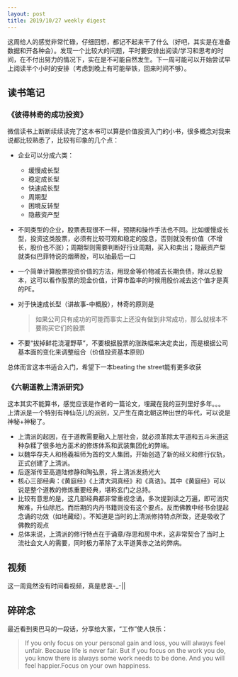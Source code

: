 ```yaml
---
layout: post
title: 2019/10/27 weekly digest
---
```

这周给人的感觉非常忙碌，仔细回想，都记不起来干了什么（好吧，其实是在准备数据和开各种会）。发现一个比较大的问题，平时要安排出阅读/学习和思考的时间，在不付出努力的情况下，实在是不可能自然发生。下一周可能可以开始尝试早上阅读半个小时的安排（考虑到晚上有可能举铁，回来时间不够）。

## 读书笔记
### 《彼得林奇的成功投资》

微信读书上断断续续读完了这本书可以算是价值投资入门的小书，很多概念对我来说都比较熟悉了，比较有印象的几个点：

* 企业可以分成六类：
	* 缓慢成长型
	* 稳定成长型
	* 快速成长型
	* 周期型
	* 困境反转型
	* 隐蔽资产型
* 不同类型的企业，股票表现很不一样，预期和操作手法也不同。比如缓慢成长型，投资这类股票，必须有比较可观和稳定的股息，否则就没有价值（不增长，股价也不涨）；周期型则需要判断好行业周期，买入和卖出；隐蔽资产型就类似巴菲特说的烟蒂股，可以抽最后一口
* 一个简单计算股票投资价值的方法，用现金等价物减去长期负债，除以总股本，这可以看作股票的现金价值，计算市盈率的时候用股价减去这个值才是真的PE。
* 对于快速成长型（讲故事-中概股），林奇的原则是

	>  如果公司只有成功的可能而事实上还没有做到非常成功，那么就根本不要购买它们的股票
	
* 不要“拔掉鲜花浇灌野草”，不要根据股票的涨跌幅来决定卖出，而是根据公司基本面的变化来调整组合（价值投资基本原则）

总体而言这本书适合入门，希望下一本beating the street能有更多收获

### 《六朝道教上清派研究》

这本其实不能算书，感觉应该是作者的一篇论文，埋藏在我的豆列里好多年。。。
上清派是一个特别有神仙范儿的派别，又产生在南北朝这种出世的年代，可以说是神秘+神秘了。

* 上清派的起因，在于道教需要融入上层社会，就必须革除太平道和五斗米道这种杂糅了很多地方巫术的修炼体系和武装集团化的弊端。
* 以魏华存夫人和杨羲祖师为首的文人集团，开始创造了新的经义和修行仪轨，正式创建了上清派。
* 后逐渐传至高道陆修静和陶弘景，将上清派发扬光大
* 核心三部经典：《黄庭经》《上清大洞真经》和《真诰》。其中《黄庭经》可以说是整个道教的修炼重要经典，堪称玄门之总持。
* 比较有意思的是，这几部经典都非常重视念诵，多次提到读之万遍，即可消灾解难，升仙除厄。而后期的内丹书籍则没有这个要点。反而佛教中经书会提起念诵的功效（如地藏经）。不知道是当时的上清派修持特点所致，还是吸收了佛教的观点
* 总体来说，上清派的修行特点在于诵章/存思和房中术，这非常契合了当时上流社会文人的需要，同时极力革除了太平道黄赤之法的弊病。

## 视频
这一周竟然没有时间看视频，真是悲哀-_-||

## 碎碎念
最近看到奥巴马的一段话，分享给大家，“工作”使人快乐：

>  If you only focus on your personal gain and loss, you will always feel  unfair. 
> Because life is never fair. But if you focus on the work you do, you know there is always some work needs to be done.
>  And you will feel happier.Focus on your own happiness.


